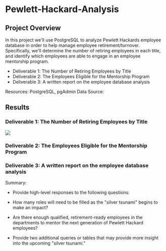# Pewlett-Hackard-Analysis

## Project Overview
In this project we'll use PostgreSQL to analyze Pewlett Hackards employee database in order to help manage employee retirement/turnover. Specifically, we'll determine the number of retiring employees in each title, and identify which employees are able to engage in an employee mentorship program.

- Deliverable 1: The Number of Retiring Employees by Title
- Deliverable 2: The Employees Eligible for the Mentorship Program
- Deliverable 3: A written report on the employee database analysis

Resources: PostgreSQL, pgAdmin
Data Source: 

## Results

### Deliverable 1: The Number of Retiring Employees by Title

![](Resources/LineChart.PNG)

### Deliverable 2: The Employees Eligible for the Mentorship Program



### Deliverable 3: A written report on the employee database analysis
Summary: 
- Provide high-level responses to the following questions:
- How many roles will need to be filled as the "silver tsunami" begins to make an impact?
- Are there enough qualified, retirement-ready employees in the departments to mentor the next generation of Pewlett Hackard employees?

- Provide two additional queries or tables that may provide more insight into the upcoming "silver tsunami."
